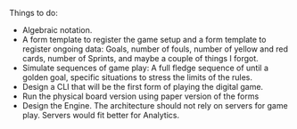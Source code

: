 Things to do: 
- Algebraic notation.
- A form template to register the game setup and a form template to register ongoing data: Goals, number of fouls, number of yellow and red cards, number of Sprints, and maybe a couple of things I forgot.
- Simulate sequences of game play: A full fledge sequence of until a golden goal, specific situations to stress the limits of the rules.
- Design a CLI that will be the first form of playing the digital game. 
- Run the physical board version using paper version of the forms 
- Design the Engine. The architecture should not rely on servers for game play. Servers would fit better for Analytics. 